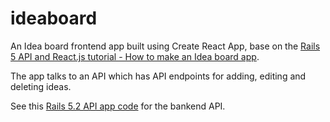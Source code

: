 # ideaboard

An Idea board frontend app built using Create React App, base on the [Rails 5 API and React.js tutorial - How to make an Idea board app](https://learnetto.com/tutorials/rails-5-api-and-react-js-tutorial-how-to-make-an-idea-board-app).

The app talks to an API which has API endpoints for adding, editing and deleting ideas.

See this [Rails 5.2 API app code](https://github.com/lanhnth-1450/ideaboard-api) for the bankend API.

